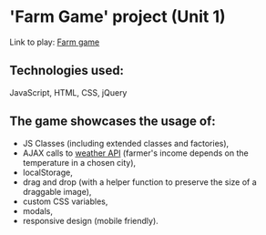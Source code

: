 # 'Farm Game' project (Unit 1)
Link to play: [Farm game](https://romanbogatikov.github.io/farmgame/index.html)

## Technologies used:
JavaScript, HTML, CSS, jQuery

## The game showcases the usage of:
* JS Classes (including extended classes and factories),
* AJAX calls to [weather API](https://openweathermap.org/api) (farmer's income depends on the temperature in a chosen city),
* localStorage,
* drag and drop (with a helper function to preserve the size of a draggable image),
* custom CSS variables,
* modals,
* responsive design (mobile friendly).

